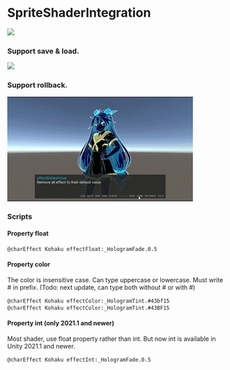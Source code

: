 # SpriteShaderIntegration



![](https://github.com/restush/SpriteShaderIntegration/blob/resources-branch/SSI-demo1.gif)

### Support save & load.

![](https://github.com/restush/SpriteShaderIntegration/blob/resources-branch/SSI-demo2%20-%20Made%20with%20Clipchamp.gif)

### Support rollback.

![](https://github.com/restush/SpriteShaderIntegration/blob/resources-branch/SSI-demo3%20-%20Made%20with%20Clipchamp.gif)



### Scripts

#### Property float
````nani
@charEffect Kohaku effectFloat:_HologramFade.0.5
````

#### Property color
The color is insensitive case.
Can type uppercase or lowercase. Must write # in prefix. (Todo: next update, can type both without # or with #) 
````nani
@charEffect Kohaku effectColor:_HologramTint.#43bf15
@charEffect Kohaku effectColor:_HologramTint.#43BF15
````

#### Property int (only 2021.1 and newer)
Most shader, use float property rather than int.
But now int is available in Unity 2021.1 and newer.
````nani
@charEffect Kohaku effectInt:_HologramFade.0.5
````
